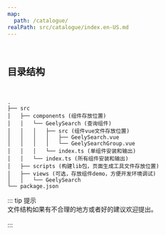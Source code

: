 ```yaml
---
map:
  path: /catalogue/
realPath: src/catalogue/index.en-US.md
---
```

<br>

## 目录结构

<br>

```
.
├── src
│   ├── components (组件存放位置)
│   │   └── GeelySearch (查询组件)
│   │   │   ├── src (组件vue文件存放位置)
│   │   │   │   ├── GeelySearch.vue
│   │   │   │   └── GeelySearchGroup.vue
│   │   │   └── index.ts (单组件安装和输出)
│   │   └── index.ts (所有组件安装和输出)
│   ├── scripts (构建lib包，页面生成工具文件存放位置)
│   ├── views (可选，存放组件demo，方便开发环境调试)
│   │   └── GeelySearch
└── package.json

```

::: tip 提示
<br>
文件结构如果有不合理的地方或者好的建议欢迎提出。
<br>
<br>
:::

